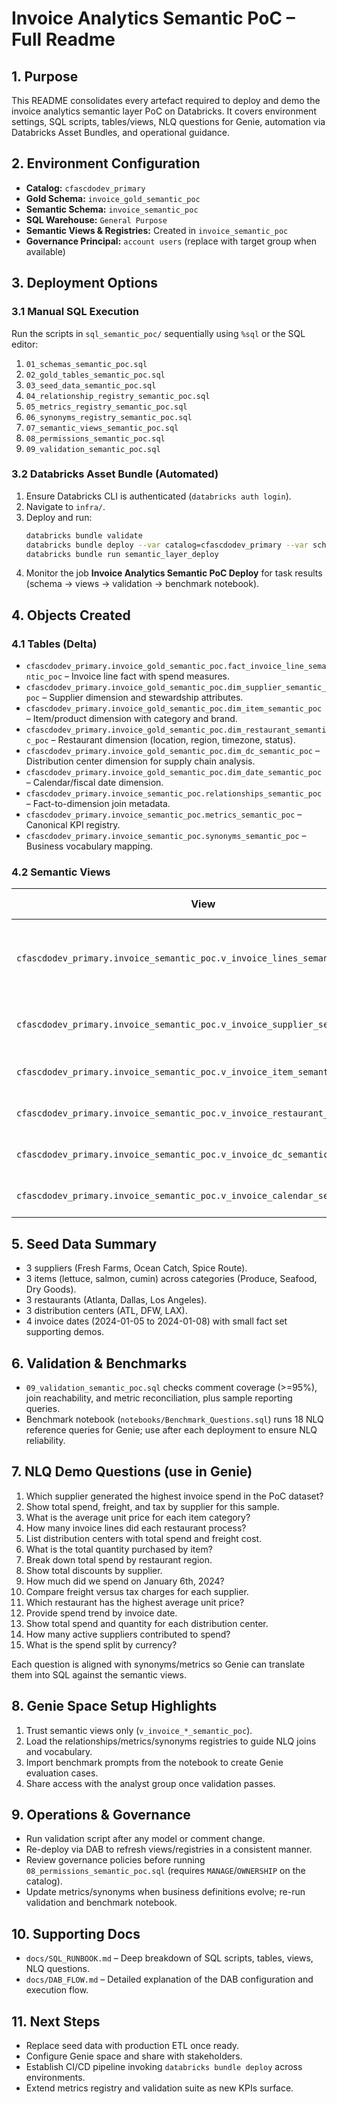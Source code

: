 ﻿# Invoice Analytics Semantic PoC – Full Readme

## 1. Purpose
This README consolidates every artefact required to deploy and demo the invoice analytics semantic layer PoC on Databricks. It covers environment settings, SQL scripts, tables/views, NLQ questions for Genie, automation via Databricks Asset Bundles, and operational guidance.

## 2. Environment Configuration
- **Catalog:** `cfascdodev_primary`
- **Gold Schema:** `invoice_gold_semantic_poc`
- **Semantic Schema:** `invoice_semantic_poc`
- **SQL Warehouse:** `General Purpose`
- **Semantic Views & Registries:** Created in `invoice_semantic_poc`
- **Governance Principal:** `account users` (replace with target group when available)

## 3. Deployment Options
### 3.1 Manual SQL Execution
Run the scripts in `sql_semantic_poc/` sequentially using `%sql` or the SQL editor:
1. `01_schemas_semantic_poc.sql`
2. `02_gold_tables_semantic_poc.sql`
3. `03_seed_data_semantic_poc.sql`
4. `04_relationship_registry_semantic_poc.sql`
5. `05_metrics_registry_semantic_poc.sql`
6. `06_synonyms_registry_semantic_poc.sql`
7. `07_semantic_views_semantic_poc.sql`
8. `08_permissions_semantic_poc.sql`
9. `09_validation_semantic_poc.sql`

### 3.2 Databricks Asset Bundle (Automated)
1. Ensure Databricks CLI is authenticated (`databricks auth login`).
2. Navigate to `infra/`.
3. Deploy and run:
   ```bash
   databricks bundle validate
   databricks bundle deploy --var catalog=cfascdodev_primary --var schema_gold=invoice_gold_semantic_poc --var schema_sem=invoice_semantic_poc --var warehouse_name="General Purpose"
   databricks bundle run semantic_layer_deploy
   ```
4. Monitor the job **Invoice Analytics Semantic PoC Deploy** for task results (schema → views → validation → benchmark notebook).

## 4. Objects Created
### 4.1 Tables (Delta)
- `cfascdodev_primary.invoice_gold_semantic_poc.fact_invoice_line_semantic_poc` – Invoice line fact with spend measures.
- `cfascdodev_primary.invoice_gold_semantic_poc.dim_supplier_semantic_poc` – Supplier dimension and stewardship attributes.
- `cfascdodev_primary.invoice_gold_semantic_poc.dim_item_semantic_poc` – Item/product dimension with category and brand.
- `cfascdodev_primary.invoice_gold_semantic_poc.dim_restaurant_semantic_poc` – Restaurant dimension (location, region, timezone, status).
- `cfascdodev_primary.invoice_gold_semantic_poc.dim_dc_semantic_poc` – Distribution center dimension for supply chain analysis.
- `cfascdodev_primary.invoice_gold_semantic_poc.dim_date_semantic_poc` – Calendar/fiscal date dimension.
- `cfascdodev_primary.invoice_semantic_poc.relationships_semantic_poc` – Fact-to-dimension join metadata.
- `cfascdodev_primary.invoice_semantic_poc.metrics_semantic_poc` – Canonical KPI registry.
- `cfascdodev_primary.invoice_semantic_poc.synonyms_semantic_poc` – Business vocabulary mapping.

### 4.2 Semantic Views
| View | Source Tables | Key Columns / Measures | Purpose |
|------|---------------|------------------------|---------|
| `cfascdodev_primary.invoice_semantic_poc.v_invoice_lines_semantic_poc` | `fact_invoice_line_semantic_poc` | quantity, unit price, gross/net line amounts, freight, tax, invoice amount, currency | Base semantic layer view for all other joins and NLQ. |
| `cfascdodev_primary.invoice_semantic_poc.v_invoice_supplier_semantic_poc` | `v_invoice_lines_semantic_poc` + `dim_supplier_semantic_poc` | Supplier metadata, spend/freight/tax | Analyze suppliers and procurement KPIs. |
| `cfascdodev_primary.invoice_semantic_poc.v_invoice_item_semantic_poc` | `v_invoice_lines_semantic_poc` + `dim_item_semantic_poc` | Item details, spend, quantity | Product and pricing insights. |
| `cfascdodev_primary.invoice_semantic_poc.v_invoice_restaurant_semantic_poc` | `v_invoice_lines_semantic_poc` + `dim_restaurant_semantic_poc` | Restaurant region/timezone, spend | Operator/store performance. |
| `cfascdodev_primary.invoice_semantic_poc.v_invoice_dc_semantic_poc` | `v_invoice_lines_semantic_poc` + `dim_dc_semantic_poc` | Distribution center attributes, logistics metrics | Supply chain analysis. |
| `cfascdodev_primary.invoice_semantic_poc.v_invoice_calendar_semantic_poc` | `v_invoice_lines_semantic_poc` + `dim_date_semantic_poc` | Calendar & fiscal fields, spend, quantity | Time-series and fiscal reporting. |

## 5. Seed Data Summary
- 3 suppliers (Fresh Farms, Ocean Catch, Spice Route).
- 3 items (lettuce, salmon, cumin) across categories (Produce, Seafood, Dry Goods).
- 3 restaurants (Atlanta, Dallas, Los Angeles).
- 3 distribution centers (ATL, DFW, LAX).
- 4 invoice dates (2024-01-05 to 2024-01-08) with small fact set supporting demos.

## 6. Validation & Benchmarks
- `09_validation_semantic_poc.sql` checks comment coverage (>=95%), join reachability, and metric reconciliation, plus sample reporting queries.
- Benchmark notebook (`notebooks/Benchmark_Questions.sql`) runs 18 NLQ reference queries for Genie; use after each deployment to ensure NLQ reliability.

## 7. NLQ Demo Questions (use in Genie)
1. Which supplier generated the highest invoice spend in the PoC dataset?
2. Show total spend, freight, and tax by supplier for this sample.
3. What is the average unit price for each item category?
4. How many invoice lines did each restaurant process?
5. List distribution centers with total spend and freight cost.
6. What is the total quantity purchased by item?
7. Break down total spend by restaurant region.
8. Show total discounts by supplier.
9. How much did we spend on January 6th, 2024?
10. Compare freight versus tax charges for each supplier.
11. Which restaurant has the highest average unit price?
12. Provide spend trend by invoice date.
13. Show total spend and quantity for each distribution center.
14. How many active suppliers contributed to spend?
15. What is the spend split by currency?

Each question is aligned with synonyms/metrics so Genie can translate them into SQL against the semantic views.

## 8. Genie Space Setup Highlights
1. Trust semantic views only (`v_invoice_*_semantic_poc`).
2. Load the relationships/metrics/synonyms registries to guide NLQ joins and vocabulary.
3. Import benchmark prompts from the notebook to create Genie evaluation cases.
4. Share access with the analyst group once validation passes.

## 9. Operations & Governance
- Run validation script after any model or comment change.
- Re-deploy via DAB to refresh views/registries in a consistent manner.
- Review governance policies before running `08_permissions_semantic_poc.sql` (requires `MANAGE`/`OWNERSHIP` on the catalog).
- Update metrics/synonyms when business definitions evolve; re-run validation and benchmark notebook.

## 10. Supporting Docs
- `docs/SQL_RUNBOOK.md` – Deep breakdown of SQL scripts, tables, views, NLQ questions.
- `docs/DAB_FLOW.md` – Detailed explanation of the DAB configuration and execution flow.

## 11. Next Steps
- Replace seed data with production ETL once ready.
- Configure Genie space and share with stakeholders.
- Establish CI/CD pipeline invoking `databricks bundle deploy` across environments.
- Extend metrics registry and validation suite as new KPIs surface.
